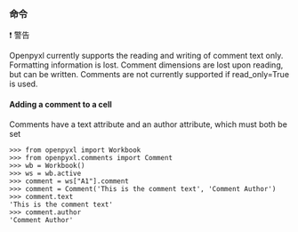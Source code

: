 ### 命令

:exclamation: 警告

Openpyxl currently supports the reading and writing of comment text only. Formatting information is lost. Comment dimensions are lost upon reading, but can be written. Comments are not currently supported if read_only=True is used.


#### Adding a comment to a cell

Comments have a text attribute and an author attribute, which must both be set

```
>>> from openpyxl import Workbook
>>> from openpyxl.comments import Comment
>>> wb = Workbook()
>>> ws = wb.active
>>> comment = ws["A1"].comment
>>> comment = Comment('This is the comment text', 'Comment Author')
>>> comment.text
'This is the comment text'
>>> comment.author
'Comment Author'

```
